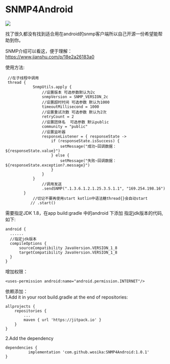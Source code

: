# SNMP4Android

[![](https://jitpack.io/v/wosika/SNMP4Android.svg)](https://jitpack.io/#wosika/SNMP4Android)

找了很久都没有找到适合用在android的snmp客户端所以自己开源一份希望能帮助到你。<br/>

SNMP介绍可以看这，便于理解：<br/>
https://www.jianshu.com/p/18e2a26183a0

使用方法:<br/>

	 //在子线程中调用
 	 thread {
                SnmpUtils.apply {
                    //设置版本 可选参数默认为2c
                    snmpVersion = SNMP_VERSION_2c
                    //设置超时时间 可选参数 默认为1000
                    timeoutMillisecond = 1000
                    //设置重试次数 可选参数 默认为2次
                    retryCount = 2
                    //设置团体名  可选参数 默认public
                    community = "public"
                    //设置监听器
                    responseListener = { responseState ->
                        if (responseState.isSuccess) {
                            setMessage("成功~回调数据：${responseState.value}")
                        } else {
                            setMessage("失败~回调数据：${responseState.exception?.message}")
                        }
                    }
                }
                    //调用发送
                    .sendSNMP(".1.3.6.1.2.1.25.3.5.1.1", "169.254.198.16")
            }
                //切记不要再使用start kotlin中语法糖thread{}会自动start
               // .start()
	  
 需要指定JDK 1.8，在app build:gradle 中的android 下添加 指定jdk版本的代码,如下:
 
	android {
  	  ......
  	  //指定jdk版本
  	  compileOptions {
  	      sourceCompatibility JavaVersion.VERSION_1_8
   	      targetCompatibility JavaVersion.VERSION_1_8
  	  }
	}	
	
增加权限：

	<uses-permission android:name="android.permission.INTERNET"/>
	
依赖添加：<br/>
  1.Add it in your root build.gradle at the end of repositories:

	allprojects {
		repositories {
			...
			maven { url 'https://jitpack.io' }
		}
	}
  
  2.Add the dependency
  
    dependencies {
	          implementation 'com.github.wosika:SNMP4Android:1.0.1'
    }
    
